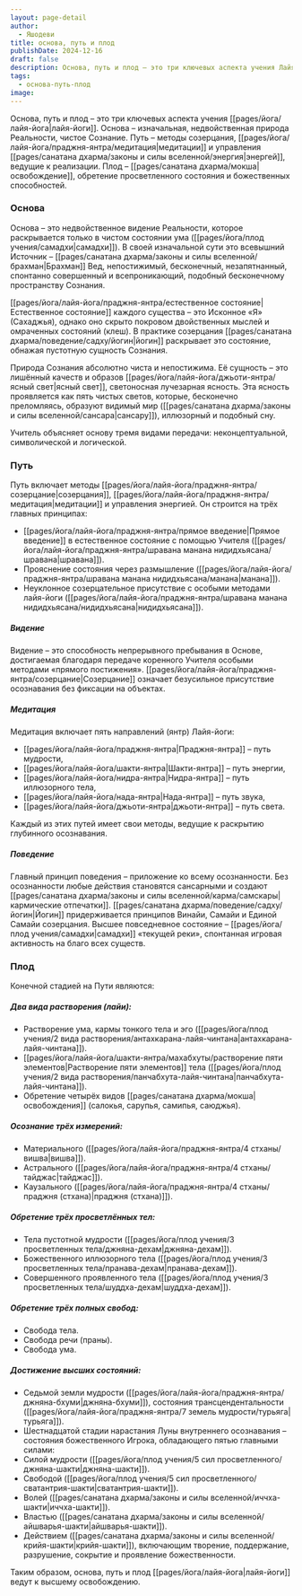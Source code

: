 ```yaml
---
layout: page-detail
author:
  - Яшодеви
title: основа, путь и плод
publishDate: 2024-12-16
draft: false
description: Основа, путь и плод – это три ключевых аспекта учения Лайя-йоги. Основа – изначальная, недвойственная природа Реальности, чистое Сознание. Путь – методы созерцания, медитации и управления энергией, ведущие к реализации. Плод – освобождение, обретение просветленного состояния и божественных способностей.
tags:
  - основа-путь-плод
image:
---
```

Основа, путь и плод – это три ключевых аспекта учения [[pages/йога/лайя-йога|лайя-йоги]]. Основа – изначальная, недвойственная природа Реальности, чистое Сознание. Путь – методы созерцания, [[pages/йога/лайя-йога/праджня-янтра/медитация|медитации]] и управления [[pages/санатана дхарма/законы и силы вселенной/энергия|энергей]], ведущие к реализации. Плод – [[pages/санатана дхарма/мокша|освобождение]], обретение просветленного состояния и божественных способностей.
### Основа
Основа – это недвойственное видение Реальности, которое раскрывается только в чистом состоянии ума ([[pages/йога/плод учения/самадхи|самадхи]]). В своей изначальной сути это всевышний Источник – [[pages/санатана дхарма/законы и силы вселенной/брахман|Брахман]] Вед, непостижимый, бесконечный, незапятнанный, спонтанно совершенный и всепроникающий, подобный бесконечному пространству Сознания.

[[pages/йога/лайя-йога/праджня-янтра/естественное состояние|Естественное состояние]] каждого существа – это Исконное «Я» (Сахаджья), однако оно скрыто покровом двойственных мыслей и омраченных состояний (клеш). В практике созерцания [[pages/санатана дхарма/поведение/садху/йогин|йогин]] раскрывает это состояние, обнажая пустотную сущность Сознания.

Природа Сознания абсолютно чиста и непостижима. Её сущность – это лишённый качеств и образов [[pages/йога/лайя-йога/джьоти-янтра/ясный свет|ясный свет]], светоносная лучезарная ясность. Эта ясность проявляется как пять чистых светов, которые, бесконечно преломляясь, образуют видимый мир ([[pages/санатана дхарма/законы и силы вселенной/сансара|сансару]]), иллюзорный и подобный сну.

Учитель объясняет основу тремя видами передачи: неконцептуальной, символической и логической.

### Путь
Путь включает методы [[pages/йога/лайя-йога/праджня-янтра/созерцание|созерцания]], [[pages/йога/лайя-йога/праджня-янтра/медитация|медитации]] и управления энергией. Он строится на трёх главных принципах:

- [[pages/йога/лайя-йога/праджня-янтра/прямое введение|Прямое введение]] в естественное состояние с помощью Учителя ([[pages/йога/лайя-йога/праджня-янтра/шравана манана нидидхьясана/шравана|шравана]]).
- Прояснение состояния через размышление ([[pages/йога/лайя-йога/праджня-янтра/шравана манана нидидхьясана/манана|манана]]).
- Неуклонное созерцательное присутствие с особыми методами лайя-йоги ([[pages/йога/лайя-йога/праджня-янтра/шравана манана нидидхьясана/нидидхьясана|нидидхьясана]]).

##### Видение

Видение – это способность непрерывного пребывания в Основе, достигаемая благодаря передаче коренного Учителя особыми методами «прямого постижения». [[pages/йога/лайя-йога/праджня-янтра/созерцание|Созерцание]] означает безусильное присутствие осознавания без фиксации на объектах.

##### Медитация

Медитация включает пять направлений (янтр) Лайя-йоги:

- [[pages/йога/лайя-йога/праджня-янтра|Праджня-янтра]] – путь мудрости,
- [[pages/йога/лайя-йога/шакти-янтра|Шакти-янтра]] – путь энергии,
- [[pages/йога/лайя-йога/нидра-янтра|Нидра-янтра]] – путь иллюзорного тела,
- [[pages/йога/лайя-йога/нада-янтра|Нада-янтра]] – путь звука,
- [[pages/йога/лайя-йога/джьоти-янтра|джьоти-янтра]] – путь света.

Каждый из этих путей имеет свои методы, ведущие к раскрытию глубинного осознавания.

##### Поведение

Главный принцип поведения – приложение ко всему осознанности. Без осознанности любые действия становятся сансарными и создают [[pages/санатана дхарма/законы и силы вселенной/карма/самскары|кармические отпечатки]]. [[pages/санатана дхарма/поведение/садху/йогин|Йогин]] придерживается принципов Винайи, Самайи и Единой Самайи созерцания. Высшее повседневное состояние – [[pages/йога/плод учения/самадхи|самадхи]] «текущей реки», спонтанная игровая активность на благо всех существ.

### Плод
Конечной стадией на Пути являются:

##### Два вида растворения (лайи):

- Растворение ума, кармы тонкого тела и эго ([[pages/йога/плод учения/2 вида растворения/антахкарана-лайя-чинтана|антахкарана-лайя-чинтана]]).
- [[pages/йога/лайя-йога/шакти-янтра/махабхуты/растворение пяти элементов|Растворение пяти элементов]] тела ([[pages/йога/плод учения/2 вида растворения/панчабхута-лайя-чинтана|панчабхута-лайя-чинтана]]).
- Обретение четырёх видов [[pages/санатана дхарма/мокша|освобождения]] (салокья, сарупья, самипья, саюджья).

##### Осознание трёх измерений:

- Материального ([[pages/йога/лайя-йога/праджня-янтра/4 стханы/вишва|вишва]]).
- Астрального ([[pages/йога/лайя-йога/праджня-янтра/4 стханы/тайджас|тайджас]]).
- Каузального ([[pages/йога/лайя-йога/праджня-янтра/4 стханы/праджня (стхана)|праджня (стхана)]]).

##### Обретение трёх просветлённых тел:

- Тела пустотной мудрости ([[pages/йога/плод учения/3 просветленных тела/джняна-дехам|джняна-дехам]]).
- Божественного иллюзорного тела ([[pages/йога/плод учения/3 просветленных тела/пранава-дехам|пранава-дехам]]).
- Совершенного проявленного тела ([[pages/йога/плод учения/3 просветленных тела/шуддха-дехам|шуддха-дехам]]).

##### Обретение трёх полных свобод:

- Свобода тела.
- Свобода речи (праны).
- Свобода ума.

##### Достижение высших состояний:

- Седьмой земли мудрости ([[pages/йога/лайя-йога/праджня-янтра/джняна-бхуми|джняна-бхуми]]), состояния трансцендентальности ([[pages/йога/лайя-йога/праджня-янтра/7 земель мудрости/турьяга|турьяга]]).
- Шестнадцатой стадии нарастания Луны внутреннего осознавания – состояния божественного Игрока, обладающего пятью главными силами:
- Силой мудрости ([[pages/йога/плод учения/5 сил просветленного/джняна-шакти|джняна-шакти]]).
- Свободой ([[pages/йога/плод учения/5 сил просветленного/сватантрия-шакти|сватантрия-шакти]]).
- Волей ([[pages/санатана дхарма/законы и силы вселенной/иччха-шакти|иччха-шакти]]).
- Властью ([[pages/санатана дхарма/законы и силы вселенной/айшварья-шакти|айшварья-шакти]]).
- Действием ([[pages/санатана дхарма/законы и силы вселенной/крийя-шакти|крийя-шакти]]), включающим творение, поддержание, разрушение, сокрытие и проявление божественности.

Таким образом, основа, путь и плод [[pages/йога/лайя-йога|лайя-йоги]] ведут к высшему освобождению.